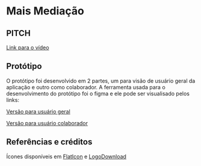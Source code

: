 # Mais Mediação

## PITCH


[Link para o vídeo]("https://youtu.be/wGG-nZALO4g")

## Protótipo 

O protótipo foi desenvolvido em 2 partes, um para visão de usuário geral da aplicação e outro como colaborador. A ferramenta usada para o desenvolvimento do protótipo foi o figma e ele pode ser visualisado pelos links:

[Versão para usuário geral](https://www.figma.com/proto/e5Fr450I2yEuoZ6EGpaexa/LUA-Fluxo-comum?node-id=52%3A1080&scaling=min-zoom)

[Versão para usuário colaborador](https://www.figma.com/proto/Ggpn0jFXcvLkIquz0AXQek/LUA-Fluxo-Colaborador?node-id=52%3A1080&scaling=min-zoom)

## Referências e créditos

Ícones disponíveis em [FlatIcon]('http://www.flaticon.com/') e [LogoDownload]('http://logodownload.org')